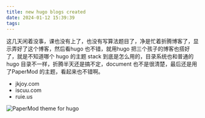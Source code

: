 ```yaml
---
title: new hugo blogs created
date: 2024-01-12 15:39:39
tags:
---
```

这几天闲着没事，课也没有上了，也没有写算法题目了，净是忙着折腾博客了，显示弄好了这个博客，然后看hugo 也不错，就用hugo 把三个孩子的博客也搭好了，就是不知道哪个 hugo 的主题 stack 到底是怎么用的，目录系统也和普通的 hugo 目录不一样，折腾半天还是搞不定，document 也不是很清楚，最后还是用了PaperMod 的主题，看起来也不错啊。

- jkjoy.com
- iscuu.com
- ruie.us

![PaperMod theme for hugo](/images/adityatelange-hugo-papermod.png)